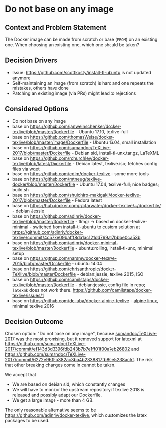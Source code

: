 # Do not base on any image

## Context and Problem Statement

The Docker image can be made from scratch or base (`FROM`) on an existing one.
When choosing an existing one, which one should be taken?

## Decision Drivers

* Issue: https://github.com/scottkosty/install-tl-ubuntu is not updated anymore
* Self-maintaining an image (from scratch) is hard and one repeats the mistakes, others have done
* Patching an existing image (via PRs) might lead to rejections

## Considered Options

- Do not base on any image
- base on https://github.com/janweinschenker/docker-texlive/blob/master/Dockerfile - Ubuntu 17.10, texlive-full
- base on https://github.com/thomasWeise/docker-texlive/blob/master/image/Dockerfile - Ubuntu 16.04, small installation
- base on https://github.com/sumandoc/TeXLive-2017/blob/master/Dockerfile - Debian sid, install-tl-unx.tar.gz, LaTeXML
- base on https://github.com/rchurchley/docker-texlive/blob/latest/Dockerfile - Debian latest, texlive.iso; fetches config files via wget
- base on https://github.com/cdlm/docker-texlive - some more tools
- base on https://github.com/mtneug/texlive-docker/blob/master/Dockerfile - Ubuntu 17.04, texlive-full; nice badges; build.sh
- base on https://github.com/shuichiro-makigaki/docker-texlive-2017/blob/master/Dockerfile - Fedora latest
- base on https://hub.docker.com/r/ctarwater/docker-texlive/~/dockerfile/ - debian Jessie
- base on https://github.com/adinriv/docker-texlive/blob/master/Dockerfile - tlmgr -> based on docker-texlive-minimal - switched from install-tl-ubuntu to custom solution at https://github.com/adinriv/docker-texlive/commit/4c573e09bafff8da1ac121dd769a17bbbe0ca53b
- base on https://github.com/adinriv/docker-minimal-texlive/blob/master/Dockerfile - ubuntu:rolling, install-tl-unx, minimal setup
- base on https://github.com/harshjv/docker-texlive-2015/blob/master/Dockerfile - ubuntu 14.04
- base on https://github.com/chrisanthropic/docker-TeXlive/blob/master/Dockerfile - debian:jessie, texlive 2015, ISO
- base on https://github.com/camilstaps/docker-texlive/blob/master/Dockerfile - debian:jessie, config file in repo; `latexmk` does not work there. https://github.com/camilstaps/docker-texlive/issues/1
- base on https://github.com/dc-uba/docker-alpine-texlive - [alpine linux](https://hub.docker.com/_/alpine/), minimal texlive 2016

## Decision Outcome

Chosen option: "Do not base on any image", because [sumandoc/TeXLive-2017](https://github.com/sumandoc/TeXLive-2017) was the most promising, but it removed support for latexml at https://github.com/sumandoc/TeXLive-2017/commit/ef143d3d3396fdb243b7b7e1ff01f00a7eb26802 and https://github.com/sumandoc/TeXLive-2017/commit/6272e96f9b382ac3ba4b2338817fb80e5238ac5f.
The risk that other breaking changes come in cannot be taken.

We accept that
  - We are based on debian sid, which constantly changes
  - We will have to monitor the upstream repository if texlive 2018 is released and possibly adapt our Dockerfile.
  - We get a large image - more than 4 GB.

The only reasonable alternative seems to be https://github.com/adinriv/docker-texlive, which customizes the latex packages to be used.
